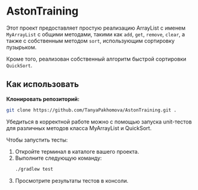 # AstonTraining

Этот проект предоставляет простую реализацию ArrayList с именем `MyArrayList` с общими методами, такими
как `add`, `get`, `remove`, `clear`, а также с собственным методом `sort`, использующим сортировку пузырьком.

Кроме того, реализован собственный алгоритм быстрой сортировки `QuickSort`.

## Как использовать

**Клонировать репозиторий:**

   ```bash
   git clone https://github.com/TanyaPakhomova/AstonTraining.git .
   ```

Убедиться в корректной работе можно с помощью запуска unit-тестов для различных методов класса MyArrayList и QuickSort.

Чтобы запустить тесты:

1. Откройте терминал в каталоге вашего проекта.
2. Выполните следующую команду:
   ```bash
   ./gradlew test
   ```
3. Просмотрите результаты тестов в консоли.

